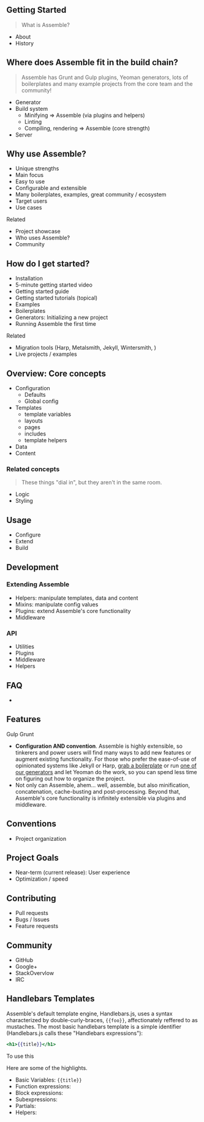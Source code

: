 ## Getting Started

> What is Assemble?

* About
* History

## Where does Assemble fit in the build chain?

> Assemble has Grunt and Gulp plugins, Yeoman generators, lots of boilerplates and many example projects from the core team and the community!

* Generator
* Build system
  - Minifying => Assemble (via plugins and helpers)
  - Linting
  - Compiling, rendering => Assemble (core strength)
* Server

## Why use Assemble?

* Unique strengths
* Main focus
* Easy to use
* Configurable and extensible
* Many boilerplates, examples, great community / ecosystem
* Target users
* Use cases

Related

* Project showcase
* Who uses Assemble?
* Community

## How do I get started?

* Installation
* 5-minute getting started video
* Getting started guide
* Getting started tutorials (topical)
* Examples
* Boilerplates
* Generators: Initializing a new project
* Running Assemble the first time

Related

* Migration tools (Harp, Metalsmith, Jekyll, Wintersmith, )
* Live projects / examples

## Overview: Core concepts

* Configuration
  - Defaults
  - Global config
* Templates
  - template variables
  - layouts
  - pages
  - includes
  - template helpers
* Data
* Content

### Related concepts

> These things "dial in", but they aren't in the same room.

* Logic
* Styling

## Usage

* Configure
* Extend
* Build


## Development

### Extending Assemble

* Helpers: manipulate templates, data and content
* Mixins: manipulate config values
* Plugins: extend Assemble's core functionality
* Middleware

### API

* Utilities
* Plugins
* Middleware
* Helpers

## FAQ

*

## Features
Gulp
Grunt

* **Configuration AND convention**. Assemble is highly extensible, so tinkerers and power users will find many ways to add new features or augment existing functionality. For those who prefer the ease-of-use of opinionated systems like Jekyll or Harp, [grab a boilerplate](#TODO) or run [one of our generators](#TODO) and let Yeoman do the work, so you can spend less time on figuring out how to organize the project.
* Not only can Assemble, ahem... well, assemble, but also minification, concatenation, cache-busting and post-processing. Beyond that, Assemble's core functionality is infinitely extensible via plugins and middleware.

## Conventions

* Project organization

## Project Goals

* Near-term (current release): User experience
* Optimization / speed

## Contributing

* Pull requests
* Bugs / Issues
* Feature requests

## Community

* GitHub
* Google+
* StackOvervlow
* IRC


## Handlebars Templates

Assemble's default template engine, Handlebars.js, uses a syntax characterized by double-curly-braces, `{{foo}}`, affectionately reffered to as mustaches. The most basic handlebars template is a simple identifier (Handlebars.js calls these "Handlebars expressions"):

```handlebars
<h1>{{title}}</h1>
```
To use this


Here are some of the highlights.

* Basic Variables: `{{title}}`
* Function expressions:
* Block expressions:
* Subexpressions:
* Partials:
* Helpers:
